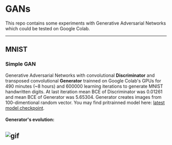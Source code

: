 # GANs
This repo contains some experiments with Generative Adversarial Networks which could be tested on Google Colab.

---
## MNIST
### Simple GAN
Generative Adversarial Networks with convolutional **Discriminator** and transposed convolutional **Generator** trainned on Google Colab's GPUs for 490 minutes (~8 hours) and 600000 learning iterations to generate MNIST handwritten digits. At last iteration mean BCE of Discriminator was 0.01261 and mean BCE of Generator was 5.65304.
Generator creates images from 100-dimentional random vector.
You may find pritrainned model here: [latest model checkpoint](https://drive.google.com/file/d/1dwFPifERZixZCgk1pe5aMMoraLXtrQMW/view?usp=sharing).

#### Generator's evolution:
![gif](./static/gan.gif)
---

